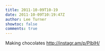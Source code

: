 ```yaml
---
title: 2011-10-09T10-19
date: 2011-10-09T10:19:47Z
author: Lee Turner
showtoc: false
comments: true
---
```


Making chocolates http://instagr.am/p/PlbIH/

